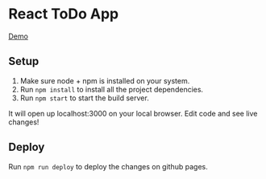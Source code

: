 React ToDo App
=======================================

[Demo](https://devm75.github.io/Frontend_Projects/ReactJS/Todo_app)

## Setup

1. Make sure node + npm is installed on your system.
2. Run `npm install` to install all the project dependencies.
3. Run `npm start` to start the build server.

It will open up localhost:3000 on your local browser. Edit code and see live changes!

## Deploy

Run `npm run deploy` to deploy the changes on github pages.
